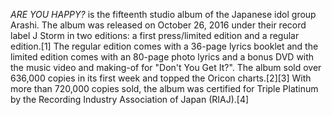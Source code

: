 _ARE YOU HAPPY?_ is the fifteenth studio album of the Japanese idol group Arashi. The album was released on October 26, 2016 under their record label J Storm in two editions: a first press/limited edition and a regular edition.[1] The regular edition comes with a 36-page lyrics booklet and the limited edition comes with an 80-page photo lyrics and a bonus DVD with the music video and making-of for "Don't You Get It?". The album sold over 636,000 copies in its first week and topped the Oricon charts.[2][3] With more than 720,000 copies sold, the album was certified for Triple Platinum by the Recording Industry Association of Japan (RIAJ).[4]
